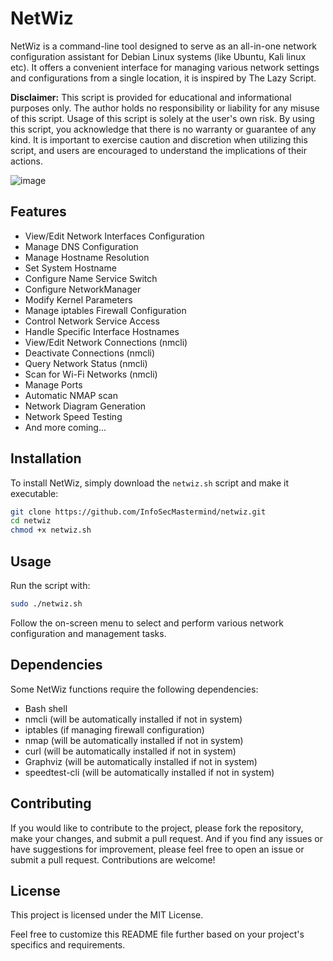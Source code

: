 # NetWiz

NetWiz is a command-line tool designed to serve as an all-in-one network configuration assistant for Debian Linux systems (like Ubuntu, Kali linux etc). It offers a convenient interface for managing various network settings and configurations from a single location, it is inspired by The Lazy Script.

**Disclaimer:** This script is provided for educational and informational purposes only. The author holds no responsibility or liability for any misuse of this script. Usage of this script is solely at the user's own risk. By using this script, you acknowledge that there is no warranty or guarantee of any kind. It is important to exercise caution and discretion when utilizing this script, and users are encouraged to understand the implications of their actions. 

![image](https://github.com/InfoSecMastermind/NetWiz/assets/144629287/f9cec5a9-51f8-4fac-9c92-e65161bf2a48)


## Features

- View/Edit Network Interfaces Configuration
- Manage DNS Configuration
- Manage Hostname Resolution
- Set System Hostname
- Configure Name Service Switch
- Configure NetworkManager
- Modify Kernel Parameters
- Manage iptables Firewall Configuration
- Control Network Service Access
- Handle Specific Interface Hostnames
- View/Edit Network Connections (nmcli)
- Deactivate Connections (nmcli)
- Query Network Status (nmcli)
- Scan for Wi-Fi Networks (nmcli)
- Manage Ports
- Automatic NMAP scan
- Network Diagram Generation
- Network Speed Testing
- And more coming...

## Installation

To install NetWiz, simply download the `netwiz.sh` script and make it executable:

```bash
git clone https://github.com/InfoSecMastermind/netwiz.git
cd netwiz
chmod +x netwiz.sh
```

## Usage
Run the script with:
```bash
sudo ./netwiz.sh
```
Follow the on-screen menu to select and perform various network configuration and management tasks.

## Dependencies
Some NetWiz functions require the following dependencies:

- Bash shell
- nmcli (will be automatically installed if not in system)
- iptables (if managing firewall configuration)
- nmap (will be automatically installed if not in system)
- curl (will be automatically installed if not in system)
- Graphviz (will be automatically installed if not in system)
- speedtest-cli (will be automatically installed if not in system)

## Contributing
If you would like to contribute to the project, please fork the repository, make your changes, and submit a pull request. And if you find any issues or have suggestions for improvement, please feel free to open an issue or submit a pull request. Contributions are welcome! 

## License
This project is licensed under the MIT License.

Feel free to customize this README file further based on your project's specifics and requirements.
